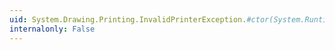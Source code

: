 ```yaml
---
uid: System.Drawing.Printing.InvalidPrinterException.#ctor(System.Runtime.Serialization.SerializationInfo,System.Runtime.Serialization.StreamingContext)
internalonly: False
---
```

